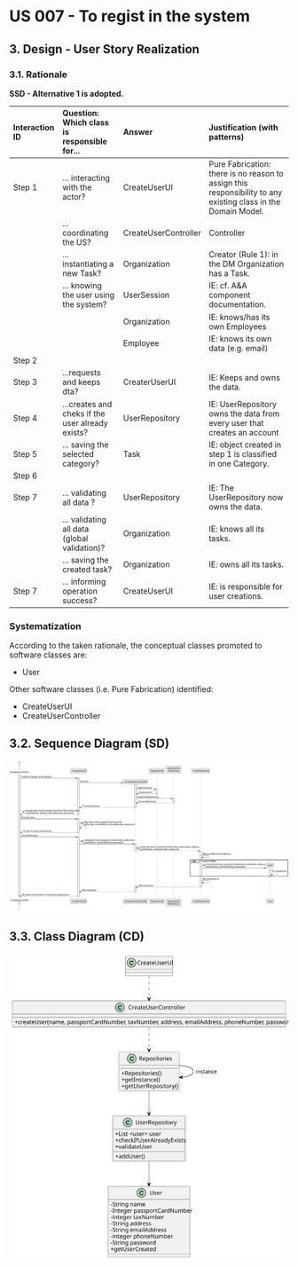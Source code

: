 # US 007 - To regist in the system 

## 3. Design - User Story Realization 

### 3.1. Rationale

**SSD - Alternative 1 is adopted.**

| Interaction ID | Question: Which class is responsible for...       | Answer               | Justification (with patterns)                                                                                 |
|:---------------|:--------------------------------------------------|:---------------------|:--------------------------------------------------------------------------------------------------------------|
| Step 1  		     | 	... interacting with the actor?                  | CreateUserUI         | Pure Fabrication: there is no reason to assign this responsibility to any existing class in the Domain Model. |
| 			  		        | 	... coordinating the US?                         | CreateUserController | Controller                                                                                                    |
| 			  		        | 	... instantiating a new Task?                    | Organization         | Creator (Rule 1): in the DM Organization has a Task.                                                          |
| 			  		        | ... knowing the user using the system?            | UserSession          | IE: cf. A&A component documentation.                                                                          |
| 			  		        | 							                                           | Organization         | IE: knows/has its own Employees                                                                               |
| 			  		        | 							                                           | Employee             | IE: knows its own data (e.g. email)                                                                           |
| Step 2  		     | 							                                           |                      |                                                                                                               |
| Step 3  		     | 	...requests and keeps dta?                       | CreaterUserUI        | IE: Keeps and owns the data.                                                                                  |
| Step 4  		     | 	...creates and cheks if the user already exists? | UserRepository       | IE: UserRepository owns the data from every user that creates an account                                      |
| Step 5  		     | 	... saving the selected category?                | Task                 | IE: object created in step 1 is classified in one Category.                                                   |
| Step 6  		     | 							                                           |                      |                                                                                                               |              
| Step 7  		     | 	... validating all data ?                        | UserRepository       | IE: The UserRepository now owns the data.                                                                     | 
| 			  		        | 	... validating all data (global validation)?     | Organization         | IE: knows all its tasks.                                                                                      | 
| 			  		        | 	... saving the created task?                     | Organization         | IE: owns all its tasks.                                                                                       | 
| Step 7		       | 	... informing operation success?                 | CreateUserUI         | IE: is responsible for user creations.                                                                        | 

### Systematization ##

According to the taken rationale, the conceptual classes promoted to software classes are: 

 * User

Other software classes (i.e. Pure Fabrication) identified: 

 * CreateUserUI  
 * CreateUserController


## 3.2. Sequence Diagram (SD)

![Sequence Diagram](svg/us007-sequence-diagram-full.svg)

## 3.3. Class Diagram (CD)

![Class Diagram](svg/us007-class-diagram.svg)